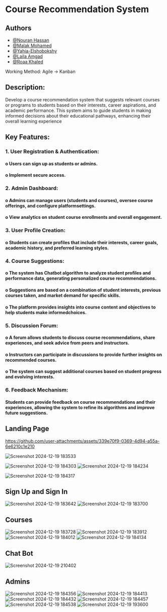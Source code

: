 # Course Recommendation System
## Authors
- [@Nouran Hassan](https://github.com/Nouran246)
- [@Malak Mohamed](https://github.com/MalakMohameed)
- [@Yahia-Elshobokshy](https://github.com/Yahia-Elshobokshy)
- [@Laila Amgad](https://github.com/Laila4563)
- [@Roaa Khaled](https://github.com/Rowlkh)

 Working Method:
     Agile -> Kanban
          
## Description:

Develop a course recommendation system that suggests relevant courses or programs to students based on their
interests, career aspirations, and academic performance. This system aims to guide students in making informed
decisions about their educational pathways, enhancing their overall learning experience

## Key Features:

### 1. User Registration & Authentication:
#### o Users can sign up as students or admins.
#### o Implement secure access.
### 2. Admin Dashboard:
#### o Admins can manage users (students and courses), oversee course offerings, and configure platformsettings.
#### o View analytics on student course enrollments and overall engagement.
### 3. User Profile Creation:
#### o Students can create profiles that include their interests, career goals, academic history, and preferred learning styles.
### 4. Course Suggestions:
#### o The system has Chatbot algorithm to analyze student profiles and performance data, generating personalized course recommendations.
#### o Suggestions are based on a combination of student interests, previous courses taken, and market demand for specific skills.
#### o The platform provides insights into course content and objectives to help students make informedchoices.
### 5. Discussion Forum:
#### o A forum allows students to discuss course recommendations, share experiences, and seek advice from peers and instructors.
#### o Instructors can participate in discussions to provide further insights on recommended courses.
#### o The system can suggest additional courses based on student progress and evolving interests.
### 6. Feedback Mechanism:
#### Students can provide feedback on course recommendations and their experiences, allowing the system to refine its algorithms and improve future suggestions.
## Landing Page


https://github.com/user-attachments/assets/339e70f9-0369-4d94-a55a-6e6210c1e210


![Screenshot 2024-12-19 183533](https://github.com/user-attachments/assets/7d9270b1-3016-40dd-8cc7-90d2ffe06042)

![Screenshot 2024-12-19 184303](https://github.com/user-attachments/assets/39c6f742-5eeb-4898-b5bd-3750d36da712)
![Screenshot 2024-12-19 184234](https://github.com/user-attachments/assets/d30f3e15-4a1e-4832-89d0-d37bba0a1ec4)

![Screenshot 2024-12-19 184317](https://github.com/user-attachments/assets/0c18314b-112f-4c7b-899a-30ff774b953d)

## Sign Up and Sign In
![Screenshot 2024-12-19 183642](https://github.com/user-attachments/assets/0aac0d54-cd3c-4b7e-90c3-90b652631d62)
![Screenshot 2024-12-19 183700](https://github.com/user-attachments/assets/b20e75c0-54df-4089-b641-0e84eb407640)

## Courses
![Screenshot 2024-12-19 183728](https://github.com/user-attachments/assets/7e9dba34-0cfe-4225-b58a-881cb4c2bf44)
![Screenshot 2024-12-19 183912](https://github.com/user-attachments/assets/0ea8306a-e38c-42c0-a074-cbee331391a0)
![Screenshot 2024-12-19 184012](https://github.com/user-attachments/assets/466f0eb4-11cc-430a-97d2-a2f81a771612)
![Screenshot 2024-12-19 184134](https://github.com/user-attachments/assets/d91ba797-6ba5-4579-b75f-61b95b31182d)

## Chat Bot
![Screenshot 2024-12-19 210402](https://github.com/user-attachments/assets/fea56a07-41fa-4327-8a80-f85ba23cc39d)

## Admins
![Screenshot 2024-12-19 184356](https://github.com/user-attachments/assets/bea68722-ede3-40cd-a4ac-de30cf8a2307)
![Screenshot 2024-12-19 184413](https://github.com/user-attachments/assets/1c77acba-8eb9-4557-936b-6a4b4e00498a)
![Screenshot 2024-12-19 184432](https://github.com/user-attachments/assets/41bc28b3-ff3a-48c5-ae49-07d88c98fc13)
![Screenshot 2024-12-19 184457](https://github.com/user-attachments/assets/ee1cefa7-7413-4fb0-be18-382b437cf53e)
![Screenshot 2024-12-19 184538](https://github.com/user-attachments/assets/fd10ca0e-9bc4-4ef2-8b1d-f9f28994f305)
![Screenshot 2024-12-19 193600](https://github.com/user-attachments/assets/15a1b533-121c-4034-a793-12bd2ea00c8f)


